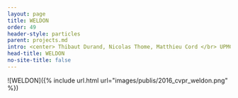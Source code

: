 ```yaml
---
layout: page
title: WELDON
order: 49
header-style: particles
parent: projects.md
intro: <center> Thibaut Durand, Nicolas Thome, Matthieu Cord </br> UPMC Paris 6 - Sorbonne Universités - LIP6 </center>
head-title: WELDON
no-site-title: false
---
```



![WELDON]({% include url.html url="images/publis/2016_cvpr_weldon.png" %})

